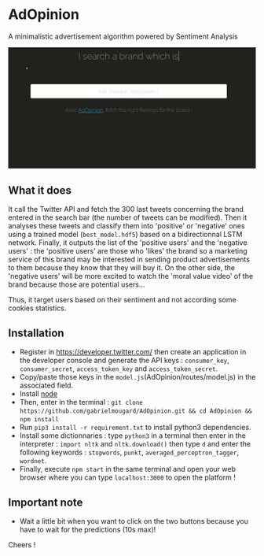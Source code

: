 # AdOpinion

A minimalistic advertisement algorithm powered by Sentiment Analysis 

![AdOpinion : retrieve the list of users to target by brand](doc/Intro_AdOpinion.gif)

## What it does

It call the Twitter API and fetch the 300 last tweets concerning the brand entered in the search bar (the number of tweets can be modified). Then it analyses these tweets and classify them into 'positive' or 'negative' ones using a trained model (`best_model.hdf5`) based on a bidirectionnal LSTM network.
Finally, it outputs the list of the 'positive users' and the 'negative users' : the 'positive users' are those who 'likes' the brand so a marketing service of this brand may be interested in sending product advertisements to them because they know that they will buy it. On the other side, the 'negative users' will be more excited to watch the 'moral value video' of the brand because those are potential users...

Thus, it target users based on their sentiment and not according some cookies statistics.

## Installation 

* Register in https://developer.twitter.com/ then create an application in the developer console and generate the API keys :
`consumer_key`, `consumer_secret`, `access_token_key` and `access_token_secret`.
* Copy/paste those keys in the `model.js`(AdOpinion/routes/model.js) in the associated field.
* Install [node](https://nodejs.org/en/)
* Then, enter in the terminal : `git clone https://github.com/gabrielmougard/AdOpinion.git && cd AdOpinion && npm install`
* Run `pip3 install -r requirement.txt` to install python3 dependencies.
* Install some dictionnaries : type `python3` in a terminal then enter in the interpreter :
`import nltk` and `nltk.download()` then type `d` and enter the following keywords : `stopwords`, `punkt`, `averaged_perceptron_tagger`, `wordnet`.
* Finally, execute `npm start` in the same terminal and open your web browser where you can type `localhost:3000` to open the platform !

## Important note
* Wait a little bit when you want to click on the two buttons because you have to wait for the predictions (10s max)! 


Cheers !
